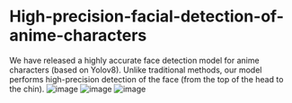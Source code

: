 # High-precision-facial-detection-of-anime-characters
We have released a highly accurate face detection model for anime characters (based on Yolov8). 
Unlike traditional methods, our model performs high-precision detection of the face (from the top of the head to the chin).
![image](https://github.com/user-attachments/assets/05d0da0f-98ce-4673-bfb4-b62642c8c8c2)
![image](https://github.com/user-attachments/assets/4dcd91a7-6ee7-4244-b3b2-8c33958e02b1)
![image](https://github.com/user-attachments/assets/55406663-a82a-416d-8a0b-2befd9a4b856)
